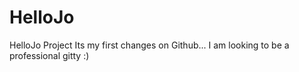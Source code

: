 # HelloJo
HelloJo Project
Its my first changes on Github... I am looking to be a professional gitty :)
